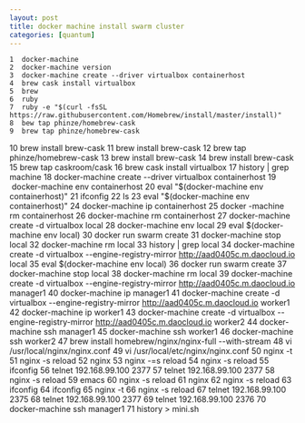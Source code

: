 ```yaml
---
layout: post
title: docker machine install swarm cluster
categories: [quantum]
---
```


    1  docker-machine
    2  docker-machine version
    3  docker-machine create --driver virtualbox containerhost
    4  brew cask install virtualbox
    5  brew
    6  ruby
    7  ruby -e "$(curl -fsSL https://raw.githubusercontent.com/Homebrew/install/master/install)"
    8  bew tap phinze/homebrew-cask
    9  brew tap phinze/homebrew-cask
   10  brew install brew-cask
   11  brew install brew-cask
   12  brew tap phinze/homebrew-cask
   13  brew install brew-cask
   14  brew install brew-cask
   15  brew tap caskroom/cask
   16  brew cask install virtualbox
   17  history | grep machine
   18  docker-machine create --driver virtualbox containerhost
   19   docker-machine env containerhost
   20  eval "$(docker-machine env containerhost)"
   21  ifconfig
   22  ls
   23  eval "$(docker-machine env containerhost)"
   24  docker-machine ip containerhost
   25  docker -machine rm containerhost
   26  docker-machine rm containerhost
   27  docker-machine create -d virtualbox local
   28  docker-machine env local
   29   eval $(docker-machine env local)
   30  docker run swarm create
   31  docker-machine stop local
   32  docker-machine rm local
   33  history | grep local
   34  docker-machine create -d virtualbox --engine-registry-mirror  http://aad0405c.m.daocloud.io local
   35  eval $(docker-machine env local)
   36  docker run swarm create
   37  docker-machine stop local
   38  docker-machine rm local
   39  docker-machine create -d virtualbox --engine-registry-mirror  http://aad0405c.m.daocloud.io manager1
   40  docker-machine ip manager1
   41  docker-machine create -d virtualbox --engine-registry-mirror  http://aad0405c.m.daocloud.io worker1
   42  docker-machine ip worker1
   43  docker-machine create -d virtualbox --engine-registry-mirror  http://aad0405c.m.daocloud.io worker2
   44  docker-machine ssh manager1
   45  docker-machine ssh worker1
   46  docker-machine ssh worker2
   47  brew install homebrew/nginx/nginx-full --with-stream
   48  vi /usr/local/nginx/nginx.conf
   49  vi /usr/local/etc/nginx/nginx.conf
   50  nginx -t
   51  nginx -s reload
   52  nginx 
   53  nginx -=s reload
   54  nginx -s reload
   55  ifconfig
   56  telnet 192.168.99.100 2377
   57  telnet 192.168.99.100 2377
   58  nginx -s reload
   59  emacs
   60  nginx -s reload
   61  nginx
   62  nginx -s reload
   63  ifconfig
   64  ifconfig
   65  nginx -t
   66  nginx -s reload
   67  telnet 192.168.99.100 2375
   68  telnet 192.168.99.100 2377
   69  telnet 192.168.99.100 2376
   70  docker-machine ssh manager1
   71  history > mini.sh



